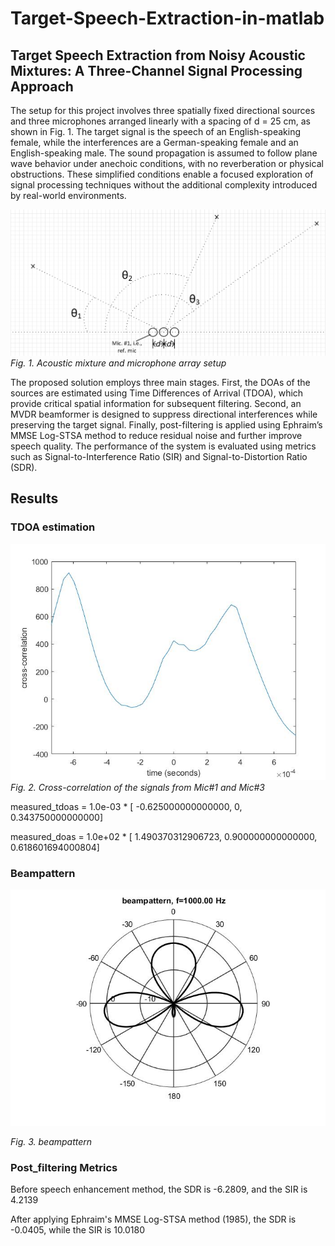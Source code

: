 # Target-Speech-Extraction-in-matlab

## Target Speech Extraction from Noisy Acoustic Mixtures: A Three-Channel Signal Processing Approach

The setup for this project involves three spatially fixed directional sources and three microphones arranged linearly with a spacing of d = 25 cm, as shown in Fig. 1. The target signal is the speech of an English-speaking female, while the interferences are a German-speaking female and an English-speaking male. The sound propagation is assumed to follow plane wave behavior under anechoic conditions, with no reverberation or physical obstructions. These simplified conditions enable a focused exploration of signal processing techniques without the additional complexity introduced by real-world environments.

![set up](images/Drawing1V3.png)
*Fig. 1. Acoustic mixture and microphone array setup*

The proposed solution employs three main stages. First, the DOAs of the sources are estimated using Time Differences of Arrival (TDOA), which provide critical spatial information for subsequent filtering. Second, an MVDR beamformer is designed to suppress directional interferences while preserving the target signal. Finally, post-filtering is applied using Ephraim’s MMSE Log-STSA method to reduce residual noise and further improve speech quality. The performance of the system is evaluated using metrics such as Signal-to-Interference Ratio (SIR) and Signal-to-Distortion Ratio (SDR).

## Results
### TDOA estimation
![](images/toda_estimation.jpg)
*Fig. 2. Cross-correlation of the signals from Mic#1 and Mic#3*

measured_tdoas =    1.0e-03 * [ -0.625000000000000,   0,   0.343750000000000]

measured_doas =   1.0e+02 * [ 1.490370312906723,   0.900000000000000,   0.618601694000804]

### Beampattern
![](images/beampattern.jpg)

*Fig. 3. beampattern*

### Post_filtering Metrics
Before speech enhancement method, the SDR is -6.2809, and the SIR is 4.2139

After applying Ephraim's MMSE Log-STSA method (1985), the SDR is -0.0405, while the SIR is 10.0180

